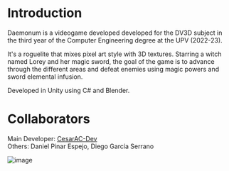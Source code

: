 # Introduction 
Daemonum is a videogame developed developed for the DV3D subject in the third year of the Computer Engineering degree at the UPV (2022-23).

It's a roguelite that mixes pixel art style with 3D textures.
Starring a witch named Lorey and her magic sword, the goal of the game is to advance through the different areas and defeat enemies using
magic powers and sword elemental infusion.

Developed in Unity using C# and Blender.

# Collaborators
Main Developer: [CesarAC-Dev](https://github.com/CesarAC-Dev)  
Others: Daniel Pinar Espejo, Diego García Serrano  

![image](/Assets/UI/portada-sin-notones.png)
